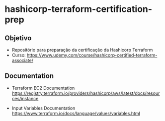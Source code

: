 # hashicorp-terraform-certification-prep
## Objetivo
- Repositório para preparação da certificação da Hashicorp Terraform
- Curso: https://www.udemy.com/course/hashicorp-certified-terraform-associate/

## Documentation

- Terraform EC2 Documentation
https://registry.terraform.io/providers/hashicorp/aws/latest/docs/resources/instance

- Input Variables Documentation
https://www.terraform.io/docs/language/values/variables.html

